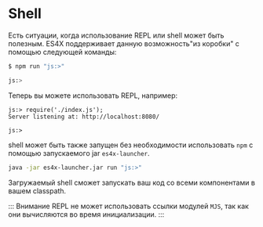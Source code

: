 # Shell

Есть ситуации, когда использование REPL или shell может быть полезным. ES4X поддерживает данную возможность"из коробки"
с помощью следующей команды:

```bash
$ npm run "js:>"

js:>
```

Теперь вы можете использовать REPL, например:

```
js:> require('./index.js');
Server listening at: http://localhost:8080/

js:>
```

shell может быть также запущен без необходимости использовать `npm` с помощью запускаемого jar `es4x-launcher`.

```bash
java -jar es4x-launcher.jar run "js:>"
```

Загружаемый shell сможет запускать ваш код со всеми компонентами в вашем classpath.

::: Внимание
REPL не может использовать ссылки модулей `MJS`, так как они вычисляются во время инициализации.
:::
